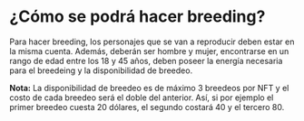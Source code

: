 # ¿Cómo se podrá hacer breeding?

Para hacer breeding, los personajes que se van a reproducir deben estar en la misma cuenta. Además, deberán ser hombre y mujer, encontrarse en un rango de edad entre los 18 y 45 años, deben poseer la energía necesaria para el breedeing y la disponibilidad de breedeo.&#x20;

**Nota:** La disponibilidad de breedeo es de máximo 3 breedeos por NFT y el costo de cada breedeo será el doble del anterior. Así, si por ejemplo el primer breedeo cuesta 20 dólares, el segundo costará 40 y el tercero 80.
